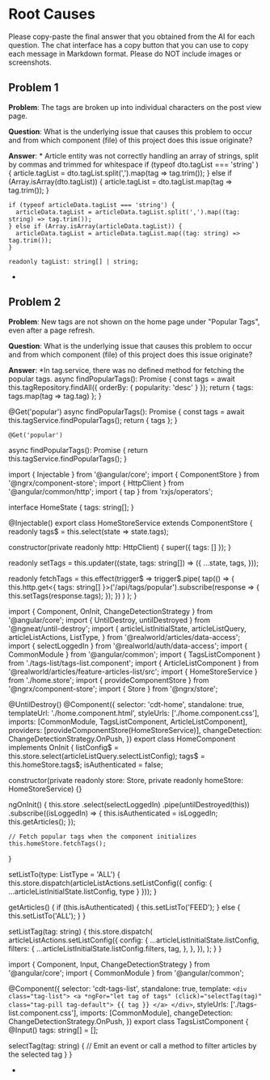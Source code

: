 # Root Causes

Please copy-paste the final answer that you obtained from the AI for each question. The chat interface has a copy button that you can use to copy each message in Markdown format. Please do NOT include images or screenshots.

## Problem 1

**Problem**: The tags are broken up into individual characters on the post view page.

**Question**: What is the underlying issue that causes this problem to occur and from which component (file) of this project does this issue originate?

**Answer**: * Article entity was not correctly handling an array of strings, split by commas and trimmed for whitespace
if (typeof dto.tagList === 'string' ) {
      article.tagList = dto.tagList.split(',').map(tag => tag.trim());
    } else if (Array.isArray(dto.tagList)) {
      article.tagList = dto.tagList.map(tag => tag.trim());
    }

    if (typeof articleData.tagList === 'string') {
      articleData.tagList = articleData.tagList.split(',').map((tag: string) => tag.trim());   
    } else if (Array.isArray(articleData.tagList)) {
      articleData.tagList = articleData.tagList.map((tag: string) => tag.trim());
    }

    readonly tagList: string[] | string;

*


## Problem 2

**Problem**: New tags  are not shown on the home page under "Popular Tags", even after a page refresh.

**Question**: What is the underlying issue that causes this problem to occur and from which component (file) of this project does this issue originate?

**Answer**: *In tag.service, there was no defined method for fetching the popular tags.
async findPopularTags(): Promise<ITagsRO> {
    const tags = await this.tagRepository.findAll({ orderBy: { popularity: 'desc' } });
    return { tags: tags.map(tag => tag.tag) };
  }
  
  @Get('popular')
  async findPopularTags(): Promise<ITagsRO> {
    const tags = await this.tagService.findPopularTags();
    return { tags };
  }

    @Get('popular')
  async findPopularTags(): Promise<ITagsRO> {
    return this.tagService.findPopularTags();
  }

  import { Injectable } from '@angular/core';
import { ComponentStore } from '@ngrx/component-store';
import { HttpClient } from '@angular/common/http';
import { tap } from 'rxjs/operators';

interface HomeState {
  tags: string[];
}

@Injectable()
export class HomeStoreService extends ComponentStore<HomeState> {
  readonly tags$ = this.select(state => state.tags);

  constructor(private readonly http: HttpClient) {
    super({ tags: [] });
  }

  readonly setTags = this.updater((state, tags: string[]) => ({
    ...state,
    tags,
  }));

  readonly fetchTags = this.effect<void>(trigger$ =>
    trigger$.pipe(
      tap(() => {
        this.http.get<{ tags: string[] }>('/api/tags/popular').subscribe(response => {
          this.setTags(response.tags);
        });
      })
    )
  );
}


import { Component, OnInit, ChangeDetectionStrategy } from '@angular/core';
import { UntilDestroy, untilDestroyed } from '@ngneat/until-destroy';
import {
  articleListInitialState,
  articleListQuery,
  articleListActions,
  ListType,
} from '@realworld/articles/data-access';
import { selectLoggedIn } from '@realworld/auth/data-access';
import { CommonModule } from '@angular/common';
import { TagsListComponent } from './tags-list/tags-list.component';
import { ArticleListComponent } from '@realworld/articles/feature-articles-list/src';
import { HomeStoreService } from './home.store';
import { provideComponentStore } from '@ngrx/component-store';
import { Store } from '@ngrx/store';

@UntilDestroy()
@Component({
  selector: 'cdt-home',
  standalone: true,
  templateUrl: './home.component.html',
  styleUrls: ['./home.component.css'],
  imports: [CommonModule, TagsListComponent, ArticleListComponent],
  providers: [provideComponentStore(HomeStoreService)],
  changeDetection: ChangeDetectionStrategy.OnPush,
})
export class HomeComponent implements OnInit {
  listConfig$ = this.store.select(articleListQuery.selectListConfig);
  tags$ = this.homeStore.tags$;
  isAuthenticated = false;

  constructor(private readonly store: Store, private readonly homeStore: HomeStoreService) {}

  ngOnInit() {
    this.store
      .select(selectLoggedIn)
      .pipe(untilDestroyed(this))
      .subscribe((isLoggedIn) => {
        this.isAuthenticated = isLoggedIn;
        this.getArticles();
      });

    // Fetch popular tags when the component initializes
    this.homeStore.fetchTags();
  }

  setListTo(type: ListType = 'ALL') {
    this.store.dispatch(articleListActions.setListConfig({ config: { ...articleListInitialState.listConfig, type } }));
  }

  getArticles() {
    if (this.isAuthenticated) {
      this.setListTo('FEED');
    } else {
      this.setListTo('ALL');
    }
  }

  setListTag(tag: string) {
    this.store.dispatch(
      articleListActions.setListConfig({
        config: {
          ...articleListInitialState.listConfig,
          filters: {
            ...articleListInitialState.listConfig.filters,
            tag,
          },
        },
      }),
    );
  }
}


import { Component, Input, ChangeDetectionStrategy } from '@angular/core';
import { CommonModule } from '@angular/common';

@Component({
  selector: 'cdt-tags-list',
  standalone: true,
  template: `
    <div class="tag-list">
      <a *ngFor="let tag of tags" (click)="selectTag(tag)" class="tag-pill tag-default">
        {{ tag }}
      </a>
    </div>
  `,
  styleUrls: ['./tags-list.component.css'],
  imports: [CommonModule],
  changeDetection: ChangeDetectionStrategy.OnPush,
})
export class TagsListComponent {
  @Input() tags: string[] = [];

  selectTag(tag: string) {
    // Emit an event or call a method to filter articles by the selected tag
  }
}

<div class="home-page">
  <div class="tag-list">
    <cdt-tags-list [tags]="(tags$ | async) || []"></cdt-tags-list>
  </div>
  <div class="col-md-9">
    <cdt-article-list [config]="(listConfig$ | async)"></cdt-article-list>
  </div>
</div>

  *

